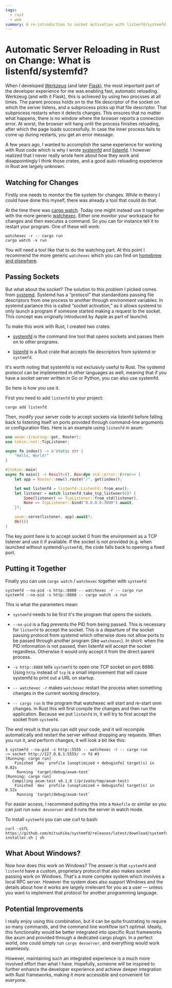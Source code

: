 ```yaml
---
tags:
  - rust
  - web
summary: A re-introduction to socket activation with listenfd/systemfd.
---
```


# Automatic Server Reloading in Rust on Change: What is listenfd/systemfd?

When I developed [Werkzeug](https://werkzeug.palletsprojects.com/) (and
later [Flask](https://flask.palletsprojects.com/)), the most
important part of the developer experience for me was enabling fast, automatic
reloading.  Werkzeug (and with it Flask), this is achieved by using two
procsses at all times.  The parent process holds on to the file descriptor
of the socket on which the server listens, and a subprocess picks up that
file descriptor.  That subprocess restarts when it detects changes.  This
ensures that no matter what happens, there is no window where the browser
reports a connection error.  At worst, the browser will hang until the
process finishes reloading, after which the page loads successfully.  In
case the inner process fails to come up during restarts, you get an error
message.

A few years ago, I wanted to accomplish the same experience for working
with Rust code which is why I wrote [systemfd](https://github.com/mitsuhiko/systemfd) and [listenfd](https://github.com/mitsuhiko/listenfd).  I however realized that I
never really wrote here about how they work and disappointingly I think
those crates, and a good auto-reloading experience in Rust are largely
unknown.

## Watching for Changes

Firstly one needs to monitor the file system for changes.  While in theory
I could have done this myself, there was already a tool that could do
that.

At the time there was [cargo watch](https://crates.io/crates/cargo-watch).  Today one might instead use it
together with the more generic [watchexec](https://github.com/watchexec/watchexec).  Either one monitor your
workspace for changes and then executes a command.  So you can for
instance tell it to restart your program.  One of these will work:

```
watchexec -r -- cargo run
cargo watch -x run
```

You will need a tool like that to do the watching part.  At this point I
recommend the more generic `watchexec` which you can find on [homebrew and
elsewhere](https://github.com/watchexec/watchexec/blob/main/doc/packages.md).

## Passing Sockets

But what about the socket?  The solution to this problem I picked comes
from [systemd](https://en.wikipedia.org/wiki/Systemd).  Systemd has a
“protocol” that standardizes passing file descriptors from one process to
another through environment variables.  In systemd parlance this is called
“socket activation,” as it allows systemd to only launch a program if
someone started making a request to the socket.  This concept was
originally introduced by Apple as part of launchd.

To make this work with Rust, I created two crates:

- [systemfd](https://github.com/mitsuhiko/systemfd) is the command
line tool that opens sockets and passes them on to other programs.

- [listenfd](https://crates.io/crates/listenfd) is a Rust crate that
accepts file descriptors from systemd or `systemfd`.

It's worth noting that systemfd is not exclusivly useful to Rust.  The
systemd protocol can be implemented in other languages as well, meaning
that if you have a socket server written in Go or Python, you can also use
systemfd.

So here is how you use it.

First you need to add `listenfd` to your project:

```
cargo add listenfd
```

Then, modify your server code to accept sockets via listenfd before
falling back to listening itself on ports provided through command-line
arguments or configuration files.  Here is an example using `listenfd` in
axum:

```rust
use axum::{routing::get, Router};
use tokio::net::TcpListener;

async fn index() -> &'static str {
    "Hello, World!"
}

#[tokio::main]
async fn main() -> Result<(), Box<dyn std::error::Error>> {
    let app = Router::new().route("/", get(index));

    let mut listenfd = listenfd::ListenFd::from_env();
    let listener = match listenfd.take_tcp_listener(0)? {
        Some(listener) => TcpListener::from_std(listener),
        None => TcpListener::bind("0.0.0.0:3000").await,
    }?;

    axum::serve(listener, app).await?;
    Ok(())
}
```

The key point here is to accept socket 0 from the environment as a TCP
listener and use it if available.  If the socket is not provided (e.g.
when launched without systemd/`systemfd`), the code falls back to opening a
fixed port.

## Putting it Together

Finally you can use `cargo watch` / `watchexec` together with `systemfd`:

```
systemfd --no-pid -s http::8888 -- watchexec -r -- cargo run
systemfd --no-pid -s http::8888 -- cargo watch -x run
```

This is what the parameters mean:

- `systemfd` needs to be first it's the program that opens the sockets.

- `--no-pid` is a flag prevents the PID from being passed.  This is necessary
for `listenfd` to accept the socket.  This is a departure of the socket
passing protocol from systemd which otherwise does not allow ports to be
passed through another program (like `watchexec`).  In short: when the
PID information is not passed, then listenfd will accept the socket
regardless.  Otherwise it would only accept it from the direct parent
process.

- `-s http::8888` tells `systemfd` to open one TCP socket on port 8888.
Using `http` instead of `tcp` is a small improvement that will cause
systemfd to print out a URL on startup.

- `-- watchexec -r` makes `watchexec` restart the process when something
changes in the current working directory.

- `-- cargo run` is the program that watchexec will start and re-start onm
changes.  In Rust this will first compile the changes and then run the
application.  Because we put `listenfd` in, it will try to first accept
the socket from `systemfd`.

The end result is that you can edit your code, and it will recompile
automatically and restart the server without dropping any requests.  When
you run it, and perform changes, it will look a bit like this:

```
$ systemfd --no-pid -s http::5555 -- watchexec -r -- cargo run
~> socket http://127.0.0.1:5555/ -> fd #3
[Running: cargo run]
    Finished `dev` profile [unoptimized + debuginfo] target(s) in 0.02s
     Running `target/debug/axum-test`
[Running: cargo run]
   Compiling axum-test v0.1.0 (/private/tmp/axum-test)
    Finished `dev` profile [unoptimized + debuginfo] target(s) in 0.52s
     Running `target/debug/axum-test`
```

For easier access, I recommend putting this into a `Makefile` or similar
so you can just run `make devserver` and it runs the server in watch mode.

To install `systemfd` you can use curl to bash:

```
curl -sSfL https://github.com/mitsuhiko/systemfd/releases/latest/download/systemfd-installer.sh | sh
```

## What About Windows?

Now how does this work on Windows?  The answer is that `systemfd` and
`listenfd` have a custom, proprietary protocol that also makes socket
passing work on Windows.  That's a more complex system which involves a
local RPC server.  However the system does also support Windows and the
details about how it works are largely irrelevant for you as a user
— unless you want to implement that protocol for another programming
language.

## Potential Improvements

I really enjoy using this combination, but it can be quite frustrating to
require so many commands, and the command line workflow isn't optimal.
Ideally, this functionality would be better integrated into specific Rust
frameworks like axum and provided through a dedicated cargo plugin.  In a
perfect world, one could simply run `cargo devserver`, and everything
would work seamlessly.

However, maintaining such an integrated experience is a much more involved
effort than what I have.  Hopefully, someone will be inspired to further
enhance the developer experience and achieve deeper integration with Rust
frameworks, making it more accessible and convenient for everyone.

